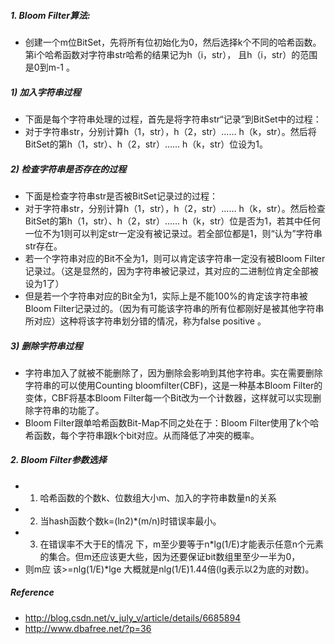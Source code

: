 ##### 1. Bloom Filter算法:
* 创建一个m位BitSet，先将所有位初始化为0，然后选择k个不同的哈希函数。第i个哈希函数对字符串str哈希的结果记为h（i，str），
且h（i，str）的范围是0到m-1 。

##### 1) 加入字符串过程
* 下面是每个字符串处理的过程，首先是将字符串str“记录”到BitSet中的过程：
* 对于字符串str，分别计算h（1，str），h（2，str）…… h（k，str）。然后将BitSet的第h（1，str）、h（2，str）…… h（k，str）位设为1。

##### 2) 检查字符串是否存在的过程
* 下面是检查字符串str是否被BitSet记录过的过程：
* 对于字符串str，分别计算h（1，str），h（2，str）…… h（k，str）。然后检查BitSet的第h（1，str）、h（2，str）…… h（k，str）位是否为1，若其中任何一位不为1则可以判定str一定没有被记录过。若全部位都是1，则“认为”字符串str存在。
* 若一个字符串对应的Bit不全为1，则可以肯定该字符串一定没有被Bloom Filter记录过。（这是显然的，因为字符串被记录过，其对应的二进制位肯定全部被设为1了）
* 但是若一个字符串对应的Bit全为1，实际上是不能100%的肯定该字符串被Bloom Filter记录过的。（因为有可能该字符串的所有位都刚好是被其他字符串所对应）这种将该字符串划分错的情况，称为false positive 。

##### 3) 删除字符串过程
* 字符串加入了就被不能删除了，因为删除会影响到其他字符串。实在需要删除字符串的可以使用Counting bloomfilter(CBF)，这是一种基本Bloom Filter的变体，CBF将基本Bloom Filter每一个Bit改为一个计数器，这样就可以实现删除字符串的功能了。
* Bloom Filter跟单哈希函数Bit-Map不同之处在于：Bloom Filter使用了k个哈希函数，每个字符串跟k个bit对应。从而降低了冲突的概率。

##### 2. Bloom Filter参数选择
* 1) 哈希函数的个数k、位数组大小m、加入的字符串数量n的关系
* 2) 当hash函数个数k=(ln2)*(m/n)时错误率最小。
* 3) 在错误率不大于E的情况 下，m至少要等于n*lg(1/E)才能表示任意n个元素的集合。但m还应该更大些，因为还要保证bit数组里至少一半为0，
*    则m应 该>=nlg(1/E)*lge 大概就是nlg(1/E)1.44倍(lg表示以2为底的对数)。 

##### Reference 
* http://blog.csdn.net/v_july_v/article/details/6685894
* http://www.dbafree.net/?p=36
